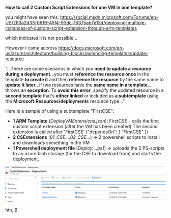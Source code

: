 **How to call 2 Custom Script Extensions for one VM in one template?**

you might have seen this:
<https://social.msdn.microsoft.com/Forums/en-US/283a2d33-0619-45f4-93dc-16375ab7e13d/deploying-multiple-instances-of-custom-script-extension-through-arm-templates>

which indicates it is not possible...

However I came accross <https://docs.microsoft.com/en-us/azure/architecture/building-blocks/extending-templates/update-resource>

"...There are some scenarios in which you **need to update a resource during a deployment**...you must **reference the resource once** in the template **to create it** and then **reference the resource** by the same name to **update it later**...if two resources have the **same name in a template**,... throws an **exception**. To **avoid this error**, specify the updated resource in a **second template** that's **either linked** or included as **a subtemplate** using the **Microsoft.Resources/deployments** resource type..."

Here is a sample of using a subtemplate "FirstCSE":
* **1 ARM Template** (_DeployVMExtensions.json_):
FirstCSE - calls the first custom script extension (after the VM has been created)
The second extension is called after 'FirstCSE' ("dependsOn": [            "FirstCSE"    ])
* **2 CSExtensions** (_01_CSE...,02_CSE..._) -> 2 powershell scripts to install and downloads something in the VM
* **1 Powershell deployment file** (_Deploy....ps1_) -> uploads the 2 PS-scripts to an azure blob storage (for the CSE to download from) and starts the deployment.

![Deployment view in azure portal](https://github.com/bfrankMS/Azure/blob/master/ARM/MultipleCSEsInOneDeployment/DeployVMExtensions.PNG "Deployment view in azure portal")

hth,
B
